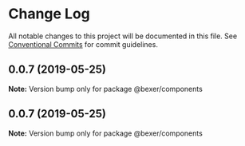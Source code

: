 # Change Log

All notable changes to this project will be documented in this file.
See [Conventional Commits](https://conventionalcommits.org) for commit guidelines.

## 0.0.7 (2019-05-25)

**Note:** Version bump only for package @bexer/components





## 0.0.7 (2019-05-25)

**Note:** Version bump only for package @bexer/components
